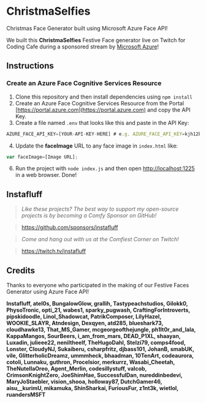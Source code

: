 # ChristmaSelfies
Christmas Face Generator built using Microsoft Azure Face API!

We built this  **ChristmaSelfies** Festive Face generator live on Twitch for Coding Cafe during a sponsored stream by [Microsoft Azure](https://aka.ms/instafluff-social)!

## Instructions ##

### Create an Azure Face Cognitive Services Resource ###
1. Clone this repository and then install dependencies using `npm install`
2. Create an Azure Face Cognitive Services Resource from the Portal [https://portal.azure.com](https://portal.azure.com) and copy the API Key.
3. Create a file named `.env` that looks like this and paste in the API Key:
```javascript
AZURE_FACE_API_KEY=[YOUR-API-KEY-HERE] # e.g. AZURE_FACE_API_KEY=kjh12bn1hsj78445234
```
4. Update the **faceImage** URL to any face image in `index.html` like:

```javascript
var faceImage=[Image URL];
```

6. Run the project with `node index.js` and then open [http://localhost:1225](http://localhost:1225) in a web browser. Done!

## Instafluff ##
> *Like these projects? The best way to support my open-source projects is by becoming a Comfy Sponsor on GitHub!*

> https://github.com/sponsors/instafluff

> *Come and hang out with us at the Comfiest Corner on Twitch!*

> https://twitch.tv/instafluff

## Credits ##
Thanks to everyone who participated in the making of our Festive Faces Generator using Azure Face API!

**Instafluff, atel0s, BungalowGlow, grallih, Tastypeachstudios, Gilokk0, PhysoTronic, opti_21, wabes1, sparky_pugwash, CraftingForIntroverts, pipskidoodle, Linol_Shadowcat, PatrikComposer, LilyHazel, WOOKIE_SLAYR, Atndesign, Dexqyen, atd285, blueshark73, cloudhawke13, That_MS_Gamer, mcgeorgeofthejungle, ph1lt0r_and_lala, KappaMangos, SourBeers, i_am_from_mars, DEAD_P1XL, shaayan, Luxadin, julieee22, neniltheelf, TheHugoDahl, Stelzi79, comps4food, Lonster, CloudyNJ, Sukaiberu, csharpfritz, djbass101, JohanB, smabUK, vile, GlitterholicDreamz, ummmheck, bhaadman, 10TenArt, codeaurora, cotoli, Lunnaku, guthron, Procelsior, merkurrz, Wasabi_Cheetah, TheNutellaOreo, Agent_Merlin, codesillystuff, valcob, CrimsonKnightZero, JoeShimHae, SuccessfulDan, nureddinbedevi, MaryJoStaebler, vision_shooa, holloway87, DutchGamer46, aisu__kurimU, mikamuka, ShinSharkai, FuriousFur, z1nt3k, wietlol, ruandersMSFT**
